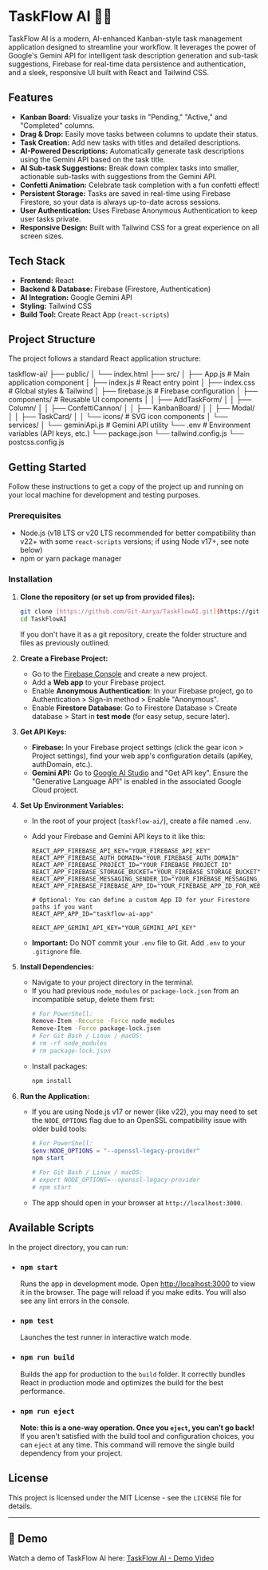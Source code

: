 # TaskFlow AI 🧠✨

TaskFlow AI is a modern, AI-enhanced Kanban-style task management application designed to streamline your workflow. It leverages the power of Google's Gemini API for intelligent task description generation and sub-task suggestions, Firebase for real-time data persistence and authentication, and a sleek, responsive UI built with React and Tailwind CSS.

## Features

* **Kanban Board:** Visualize your tasks in "Pending," "Active," and "Completed" columns.
* **Drag & Drop:** Easily move tasks between columns to update their status.
* **Task Creation:** Add new tasks with titles and detailed descriptions.
* **AI-Powered Descriptions:** Automatically generate task descriptions using the Gemini API based on the task title.
* **AI Sub-task Suggestions:** Break down complex tasks into smaller, actionable sub-tasks with suggestions from the Gemini API.
* **Confetti Animation:** Celebrate task completion with a fun confetti effect!
* **Persistent Storage:** Tasks are saved in real-time using Firebase Firestore, so your data is always up-to-date across sessions.
* **User Authentication:** Uses Firebase Anonymous Authentication to keep user tasks private.
* **Responsive Design:** Built with Tailwind CSS for a great experience on all screen sizes.

## Tech Stack

* **Frontend:** React
* **Backend & Database:** Firebase (Firestore, Authentication)
* **AI Integration:** Google Gemini API
* **Styling:** Tailwind CSS
* **Build Tool:** Create React App (`react-scripts`)

## Project Structure

The project follows a standard React application structure:

taskflow-ai/
├── public/
│   └── index.html
├── src/
│   ├── App.js                 # Main application component
│   ├── index.js               # React entry point
│   ├── index.css              # Global styles & Tailwind
│   ├── firebase.js            # Firebase configuration
│   ├── components/            # Reusable UI components
│   │   ├── AddTaskForm/
│   │   ├── Column/
│   │   ├── ConfettiCannon/
│   │   ├── KanbanBoard/
│   │   ├── Modal/
│   │   ├── TaskCard/
│   │   └── icons/             # SVG icon components
│   └── services/
│       └── geminiApi.js       # Gemini API utility
└── .env                       # Environment variables (API keys, etc.)
└── package.json
└── tailwind.config.js
└── postcss.config.js




## Getting Started

Follow these instructions to get a copy of the project up and running on your local machine for development and testing purposes.

### Prerequisites

* Node.js (v18 LTS or v20 LTS recommended for better compatibility than v22+ with some `react-scripts` versions; if using Node v17+, see note below)
* npm or yarn package manager

### Installation

1.  **Clone the repository (or set up from provided files):**
    ```bash
    git clone [https://github.com/Git-Aarya/TaskFlowAI.git](https://github.com/Git-Aarya/TaskFlowAI.git) 
    cd TaskFlowAI
    ```
    If you don't have it as a git repository, create the folder structure and files as previously outlined.

2.  **Create a Firebase Project:**
    * Go to the [Firebase Console](https://console.firebase.google.com/) and create a new project.
    * Add a **Web app** to your Firebase project.
    * Enable **Anonymous Authentication**: In your Firebase project, go to Authentication > Sign-in method > Enable "Anonymous".
    * Enable **Firestore Database**: Go to Firestore Database > Create database > Start in **test mode** (for easy setup, secure later).

3.  **Get API Keys:**
    * **Firebase:** In your Firebase project settings (click the gear icon > Project settings), find your web app's configuration details (apiKey, authDomain, etc.).
    * **Gemini API:** Go to [Google AI Studio](https://aistudio.google.com/) and "Get API key". Ensure the "Generative Language API" is enabled in the associated Google Cloud project.

4.  **Set Up Environment Variables:**
    * In the root of your project (`taskflow-ai/`), create a file named `.env`.
    * Add your Firebase and Gemini API keys to it like this:

        ```env
        REACT_APP_FIREBASE_API_KEY="YOUR_FIREBASE_API_KEY"
        REACT_APP_FIREBASE_AUTH_DOMAIN="YOUR_FIREBASE_AUTH_DOMAIN"
        REACT_APP_FIREBASE_PROJECT_ID="YOUR_FIREBASE_PROJECT_ID"
        REACT_APP_FIREBASE_STORAGE_BUCKET="YOUR_FIREBASE_STORAGE_BUCKET"
        REACT_APP_FIREBASE_MESSAGING_SENDER_ID="YOUR_FIREBASE_MESSAGING_SENDER_ID"
        REACT_APP_FIREBASE_FIREBASE_APP_ID="YOUR_FIREBASE_APP_ID_FOR_WEB_APP"

        # Optional: You can define a custom App ID for your Firestore paths if you want
        REACT_APP_APP_ID="taskflow-ai-app"

        REACT_APP_GEMINI_API_KEY="YOUR_GEMINI_API_KEY"
        ```
    * **Important:** Do NOT commit your `.env` file to Git. Add `.env` to your `.gitignore` file.

5.  **Install Dependencies:**
    * Navigate to your project directory in the terminal.
    * If you had previous `node_modules` or `package-lock.json` from an incompatible setup, delete them first:
        ```bash
        # For PowerShell:
        Remove-Item -Recurse -Force node_modules
        Remove-Item -Force package-lock.json
        # For Git Bash / Linux / macOS:
        # rm -rf node_modules
        # rm package-lock.json
        ```
    * Install packages:
        ```bash
        npm install
        ```

6.  **Run the Application:**
    * If you are using Node.js v17 or newer (like v22), you may need to set the `NODE_OPTIONS` flag due to an OpenSSL compatibility issue with older build tools:
        ```powershell
        # For PowerShell:
        $env:NODE_OPTIONS = "--openssl-legacy-provider"
        npm start
        ```
        ```bash
        # For Git Bash / Linux / macOS:
        # export NODE_OPTIONS=--openssl-legacy-provider
        # npm start
        ```
    * The app should open in your browser at `http://localhost:3000`.

## Available Scripts

In the project directory, you can run:

* ### `npm start`
    Runs the app in development mode. Open [http://localhost:3000](http://localhost:3000) to view it in the browser.
    The page will reload if you make edits. You will also see any lint errors in the console.

* ### `npm test`
    Launches the test runner in interactive watch mode.

* ### `npm run build`
    Builds the app for production to the `build` folder. It correctly bundles React in production mode and optimizes the build for the best performance.

* ### `npm run eject`
    **Note: this is a one-way operation. Once you `eject`, you can’t go back!**
    If you aren't satisfied with the build tool and configuration choices, you can `eject` at any time. This command will remove the single build dependency from your project.

## License
This project is licensed under the MIT License - see the `LICENSE` file for details.

---

## 🎥 Demo
Watch a demo of TaskFlow AI here: [TaskFlow AI - Demo Video](https://www.youtube.com/watch?v=a3g9Sbgarg8)
